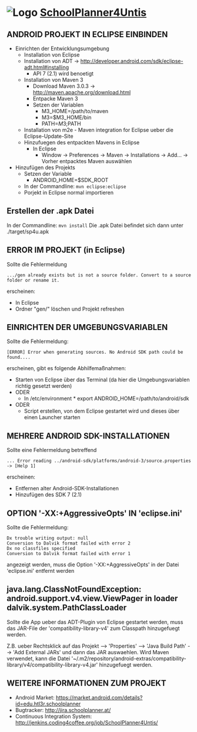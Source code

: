 ![Logo](http://www.schoolplanner.at/images/header_logo.png) [SchoolPlanner4Untis](http://www.schoolplanner.at/)
==================================================

ANDROID PROJEKT IN ECLIPSE EINBINDEN
------------------------------------

* Einrichten der Entwicklungsumgebung
	* Installation von Eclipse
	* Installation von ADT
		-> http://developer.android.com/sdk/eclipse-adt.html#installing
		* API 7 (2.1) wird benoetigt
	* Installation von Maven 3
		* Download Maven 3.0.3
			-> http://maven.apache.org/download.html
		* Entpacke Maven 3
		* Setzen der Variablen
			* M3_HOME=/path/to/maven
			* M3=$M3_HOME/bin
			* PATH=$M3;$PATH
	* Installation von m2e - Maven integration for Eclipse ueber die Eclipse-Update-Site
	* Hinzufuegen des entpackten Mavens in Eclipse
		* In Eclipse
			* Window -> Preferences -> Maven -> Installations -> Add... -> Vorher entpacktes Maven auswählen
* Hinzufügen des Projekts
	* Setzen der Variable
		* ANDROID_HOME=$SDK_ROOT
	* In der Commandline: `mvn eclipse:eclipse`
	* Porjekt in Eclipse normal importieren
 
Erstellen der .apk Datei
------------------------

In der Commandline: `mvn install`
Die .apk Datei befindet sich dann unter ./target/sp4u.apk

ERROR IM PROJEKT (in Eclipse)
-----------------------------

Sollte die Fehlermeldung

	.../gen already exists but is not a source folder. Convert to a source folder or rename it.

erscheinen:

* In Eclipse
* Ordner "gen/" löschen und Projekt refreshen

EINRICHTEN DER UMGEBUNGSVARIABLEN
---------------------------------
	
Sollte die Fehlermeldung:

	[ERROR] Error when generating sources. No Android SDK path could be found....

erscheinen, gibt es folgende Abhilfemaßnahmen:

* Starten von Eclipse über das Terminal (da hier die Umgebungsvariablen richtig gesetzt werden)
* ODER
	* In /etc/environment
			* export ANDROID_HOME=/path/to/android/sdk
* ODER
	* Script erstellen, von dem Eclipse gestartet wird und dieses über einen Launcher starten

MEHRERE ANDROID SDK-INSTALLATIONEN
----------------------------------

Sollte eine Fehlermeldung betreffend

	... Error reading ../android-sdk/platforms/android-3/source.properties -> [Help 1]
erscheinen:

* Entfernen alter Android-SDK-Installationen
* Hinzufügen des SDK 7 (2.1)

OPTION '-XX:+AggressiveOpts' IN 'eclipse.ini'
---------------------------------------------
Sollte die Fehlermeldung:

	Dx trouble writing output: null
	Conversion to Dalvik format failed with error 2
	Dx no classfiles specified
	Conversion to Dalvik format failed with error 1
		
angezeigt werden, muss die Option '-XX:+AggressiveOpts' in der Datei 'eclipse.ini' entfernt werden

java.lang.ClassNotFoundException: android.support.v4.view.ViewPager in loader dalvik.system.PathClassLoader
-----------------------------------------------------------------------------------------------------------
Sollte die App ueber das ADT-Plugin von Eclipse gestartet werden, muss das JAR-File der 'compatibility-library-v4' zum Classpath hinzugefuegt werden.

Z.B. ueber Rechtsklick auf das Projekt --> 'Properties' --> 'Java Build Path' --> 'Add External JARs' und dann das JAR auswaehlen.
Wird Maven verwendet, kann die Datei '~/.m2/repository/android-extras/compatibility-library/v4/compatibility-library-v4.jar' hinzugefuegt werden.

WEITERE INFORMATIONEN ZUM PROJEKT
---------------------------------
* Android Market: https://market.android.com/details?id=edu.htl3r.schoolplanner
* Bugtracker: http://jira.schoolplanner.at/
* Continuous Integration System: http://jenkins.coding4coffee.org/job/SchoolPlanner4Untis/
